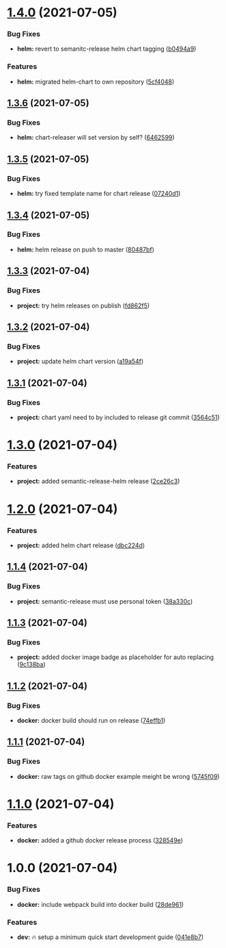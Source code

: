 # [1.4.0](https://github.com/Mario-F/kubevis/compare/v1.3.6...v1.4.0) (2021-07-05)


### Bug Fixes

* **helm:** revert to semanitc-release helm chart tagging ([b0494a9](https://github.com/Mario-F/kubevis/commit/b0494a9fe6d87b96f9ebc133bfdf239f7c4a419f))


### Features

* **helm:** migrated helm-chart to own repository ([5cf4048](https://github.com/Mario-F/kubevis/commit/5cf404843b4a9c45e453795627707cd48569dea3))

## [1.3.6](https://github.com/Mario-F/kubevis/compare/v1.3.5...v1.3.6) (2021-07-05)


### Bug Fixes

* **helm:** chart-releaser will set version by self? ([6462599](https://github.com/Mario-F/kubevis/commit/646259965d9b7e1d6dfe7882c1daa9c7555b0165))

## [1.3.5](https://github.com/Mario-F/kubevis/compare/v1.3.4...v1.3.5) (2021-07-05)


### Bug Fixes

* **helm:** try fixed template name for chart release ([07240d1](https://github.com/Mario-F/kubevis/commit/07240d1cc66791bda791f9d71eb05ff1d90e0111))

## [1.3.4](https://github.com/Mario-F/kubevis/compare/v1.3.3...v1.3.4) (2021-07-05)


### Bug Fixes

* **helm:** helm release on push to master ([80487bf](https://github.com/Mario-F/kubevis/commit/80487bfcb109d2ac732050f27cff37bc9e6e776b))

## [1.3.3](https://github.com/Mario-F/kubevis/compare/v1.3.2...v1.3.3) (2021-07-04)


### Bug Fixes

* **project:** try helm releases on publish ([fd862f5](https://github.com/Mario-F/kubevis/commit/fd862f52e75ae713bf226223d23219e5be9c94ee))

## [1.3.2](https://github.com/Mario-F/kubevis/compare/v1.3.1...v1.3.2) (2021-07-04)


### Bug Fixes

* **project:** update helm chart version ([a19a54f](https://github.com/Mario-F/kubevis/commit/a19a54ff81b4eb712b29362f5dd1535b26ead4db))

## [1.3.1](https://github.com/Mario-F/kubevis/compare/v1.3.0...v1.3.1) (2021-07-04)


### Bug Fixes

* **project:** chart yaml need to by included to release git commit ([3564c51](https://github.com/Mario-F/kubevis/commit/3564c51509d1164736cf8df25aaf671eb1a1965c))

# [1.3.0](https://github.com/Mario-F/kubevis/compare/v1.2.0...v1.3.0) (2021-07-04)


### Features

* **project:** added semantic-release-helm release ([2ce26c3](https://github.com/Mario-F/kubevis/commit/2ce26c337110b6459c3e23d8fb2c244bac4f57ea))

# [1.2.0](https://github.com/Mario-F/kubevis/compare/v1.1.4...v1.2.0) (2021-07-04)


### Features

* **project:** added helm chart release ([dbc224d](https://github.com/Mario-F/kubevis/commit/dbc224d8fe416960880c09a83e080b72aad35fcc))

## [1.1.4](https://github.com/Mario-F/kubevis/compare/v1.1.3...v1.1.4) (2021-07-04)


### Bug Fixes

* **project:** semantic-release must use personal token ([38a330c](https://github.com/Mario-F/kubevis/commit/38a330c9bb51d80143f1d8cf1a64e55bdfa4a67d))

## [1.1.3](https://github.com/Mario-F/kubevis/compare/v1.1.2...v1.1.3) (2021-07-04)


### Bug Fixes

* **project:** added docker image badge as placeholder for auto replacing ([9c138ba](https://github.com/Mario-F/kubevis/commit/9c138ba1b5a8d181ec412b5b017f5f14991b66b7))

## [1.1.2](https://github.com/Mario-F/kubevis/compare/v1.1.1...v1.1.2) (2021-07-04)


### Bug Fixes

* **docker:** docker build should run on release ([74effb1](https://github.com/Mario-F/kubevis/commit/74effb17a5ea9415271670b1ab244b760fa5f19a))

## [1.1.1](https://github.com/Mario-F/kubevis/compare/v1.1.0...v1.1.1) (2021-07-04)


### Bug Fixes

* **docker:** raw tags on github docker example meight be wrong ([5745f09](https://github.com/Mario-F/kubevis/commit/5745f096ea388c626026126e9f770130ddf69036))

# [1.1.0](https://github.com/Mario-F/kubevis/compare/v1.0.0...v1.1.0) (2021-07-04)


### Features

* **docker:** added a github docker release process ([328549e](https://github.com/Mario-F/kubevis/commit/328549ea25a67f2ad17be6fa13601c93c3be8a3d))

# 1.0.0 (2021-07-04)


### Bug Fixes

* **docker:** include webpack build into docker build ([28de961](https://github.com/Mario-F/kubevis/commit/28de961d85bb3a9425693a536644c78578b36cac))


### Features

* **dev:** :fire: setup a minimum quick start development guide ([041e8b7](https://github.com/Mario-F/kubevis/commit/041e8b7a71d222dd9e2d011a1fd020223a7582aa))
